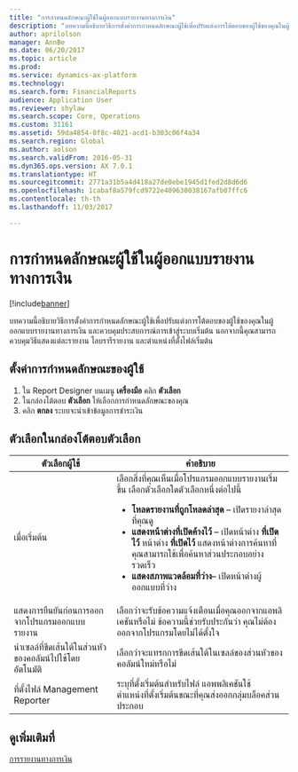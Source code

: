 ```yaml
---
title: "การกำหนดลักษณะผู้ใช้ในผู้ออกแบบรายงานทางการเงิน"
description: "บทความนี้อธิบายวิธีการตั้งค่าการกำหนดลักษณะผู้ใช้เพื่อปรับแต่งการโต้ตอบของผู้ใช้ของคุณในผู้ออกแบบรายงานทางการเงิน และควบคุมประสบการณ์การเข้าสู่ระบบเริ่มต้น นอกจากนี้คุณสามารถควบคุมวิธีแสดงแต่ละรายงาน ไลบรารีรายงาน และตำแหน่งที่ตั้งไฟล์เริ่มต้น"
author: aprilolson
manager: AnnBe
ms.date: 06/20/2017
ms.topic: article
ms.prod: 
ms.service: dynamics-ax-platform
ms.technology: 
ms.search.form: FinancialReports
audience: Application User
ms.reviewer: shylaw
ms.search.scope: Core, Operations
ms.custom: 31161
ms.assetid: 59da4854-0f8c-4021-acd1-b303c06f4a34
ms.search.region: Global
ms.author: aolson
ms.search.validFrom: 2016-05-31
ms.dyn365.ops.version: AX 7.0.1
ms.translationtype: HT
ms.sourcegitcommit: 2771a31b5a4d418a27de0ebe1945d1fed2d8d6d6
ms.openlocfilehash: 1cabaf8a579fcd9722e409630038167afb07ffc6
ms.contentlocale: th-th
ms.lasthandoff: 11/03/2017

---
```


# <a name="user-preferences-in-financial-report-designer"></a>การกำหนดลักษณะผู้ใช้ในผู้ออกแบบรายงานทางการเงิน

[!include[banner](../includes/banner.md)]


บทความนี้อธิบายวิธีการตั้งค่าการกำหนดลักษณะผู้ใช้เพื่อปรับแต่งการโต้ตอบของผู้ใช้ของคุณในผู้ออกแบบรายงานทางการเงิน และควบคุมประสบการณ์การเข้าสู่ระบบเริ่มต้น นอกจากนี้คุณสามารถควบคุมวิธีแสดงแต่ละรายงาน ไลบรารีรายงาน และตำแหน่งที่ตั้งไฟล์เริ่มต้น 

<a name="set-user-preferences"></a>ตั้งค่าการกำหนดลักษณะของผู้ใช้
--------------------

1.  ใน Report Designer บนเมนู **เครื่องมือ** คลิก **ตัวเลือก**
2.  ในกล่องโต้ตอบ **ตัวเลือก** ให้เลือกการกำหนดลักษณะของคุณ
3.  คลิก **ตกลง** ระบบจะนำเข้าข้อมูลการชำระเงิน

## <a name="options-dialog-box-options"></a>ตัวเลือกในกล่องโต้ตอบตัวเลือก
<table>
<thead>
<tr class="header">
<th>ตัวเลือกผู้ใช้</th>
<th>คำอธิบาย</th>
</tr>
</thead>
<tbody>
<tr class="odd">
<td>เมื่อเริ่มต้น</td>
<td>เลือกสิ่งที่คุณเห็นเมื่อโปรแกรมออกแบบรายงานเริ่มขึ้น เลือกตัวเลือกใดตัวเลือกหนึ่งต่อไปนี้
<ul>
<li><strong>โหลดรายงานที่ถูกโหลดล่าสุด</strong> – เปิดรายงาล่าสุดที่คุณดู</li>
<li><strong>แสดงหน้าต่างที่เปิดค้างไว้</strong> – เปิดหน้าต่าง <strong>ที่เปิดไว้</strong> หน้าต่าง <strong>ที่เปิดไว้</strong> แสดงหน้าต่างการค้นหาที่คุณสามารถใช้เพื่อค้นหาส่วนประกอบอย่างรวดเร็ว</li>
<li><strong>แสดงสภาพแวดล้อมที่ว่าง</strong>– เปิดหน้าต่างผู้ออกแบบที่ว่าง</li>
</ul></td>
</tr>
<tr class="even">
<td>แสดงการยืนยันก่อนการออกจากโปรแกรมออกแบบรายงาน</td>
<td>เลือกว่าจะรับข้อความแจ้งเตือนเมื่อคุณออกจากแอพลิเคชันหรือไม่ ข้อความนี้ช่วยรับประกันว่า คุณไม่ต้องออกจากโปรแกรมโดยไม่ได้ตั้งใจ</td>
</tr>
<tr class="odd">
<td>นำเซลล์ที่ขีดเส้นใต้ในส่วนหัวของคอลัมน์ไปใช้โดยอัตโนมัติ</td>
<td>เลือกว่าจะแทรกการขีดเส้นใต้ในเซลล์ของส่วนหัวของคอลัมน์ใหม่หรือไม่</td>
</tr>
<tr class="even">
<td>ที่ตั้งไฟล์ Management Reporter</td>
<td>ระบุที่ตั้งเริ่มต้นสำหรับไฟล์ แอพพลิเคชันใช้ตำแหน่งที่ตั้งเริ่มต้นขณะที่คุณส่งออกกลุ่มบล็อคส่วนประกอบ</td>
</tr>
</tbody>
</table>



<a name="see-also"></a>ดูเพิ่มเติมที่
--------

[การรายงานทางการเงิน](financial-reporting-intro.md)




